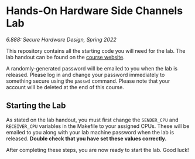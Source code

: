 # Hands-On Hardware Side Channels Lab

*6.888: Secure Hardware Design, Spring 2022*

This repository contains all the starting code you will need for the lab. The lab handout can be found on the [course website](http://csg.csail.mit.edu/6.888Yan/labs/).

A randomly-generated password will be emailed to you when the lab is released. Please log in and change your password immediately to something secure using the `passwd` command. Please note that your account will be deleted at the end of this course.

## Starting the Lab

As stated on the lab handout, you must first change the `SENDER_CPU` and `RECEIVER_CPU` variables in the Makefile to your assigned CPUs. These will be emailed to you along with your lab machine password when the lab is released. **Double check that you have set these values correctly.**

After completing these steps, you are now ready to start the lab. Good luck!
